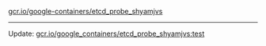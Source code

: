 [gcr.io/google-containers/etcd_probe_shyamjvs](https://hub.docker.com/r/cruse/etcd_probe_shyamjvs/tags/) 

----
Update: [gcr.io/google_containers/etcd_probe_shyamjvs:test](https://hub.docker.com/r/cruse/etcd_probe_shyamjvs/tags/)


